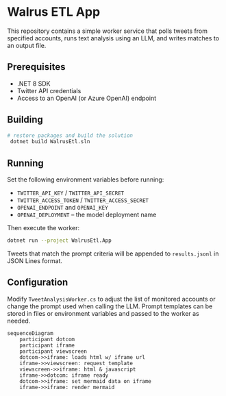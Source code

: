 # Walrus ETL App

This repository contains a simple worker service that polls tweets from specified accounts, runs text analysis using an LLM, and writes matches to an output file.

## Prerequisites

* .NET 8 SDK
* Twitter API credentials
* Access to an OpenAI (or Azure OpenAI) endpoint

## Building

```bash
# restore packages and build the solution
 dotnet build WalrusEtl.sln
```

## Running

Set the following environment variables before running:

* `TWITTER_API_KEY` / `TWITTER_API_SECRET`
* `TWITTER_ACCESS_TOKEN` / `TWITTER_ACCESS_SECRET`
* `OPENAI_ENDPOINT` and `OPENAI_KEY`
* `OPENAI_DEPLOYMENT` – the model deployment name

Then execute the worker:

```bash
dotnet run --project WalrusEtl.App
```

Tweets that match the prompt criteria will be appended to `results.jsonl` in JSON Lines format.

## Configuration

Modify `TweetAnalysisWorker.cs` to adjust the list of monitored accounts or change the prompt used when calling the LLM. Prompt templates can be stored in files or environment variables and passed to the worker as needed.

```mermaid
sequenceDiagram
    participant dotcom
    participant iframe
    participant viewscreen
    dotcom->>iframe: loads html w/ iframe url
    iframe->>viewscreen: request template
    viewscreen->>iframe: html & javascript
    iframe->>dotcom: iframe ready
    dotcom->>iframe: set mermaid data on iframe
    iframe->>iframe: render mermaid
```
